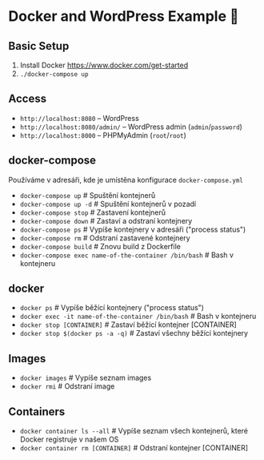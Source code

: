 # Docker and WordPress Example 🐳

## Basic Setup
1. Install Docker https://www.docker.com/get-started
2. `./docker-compose up`

## Access
- `http://localhost:8080` – WordPress
- `http://localhost:8080/admin/` – WordPress admin (`admin`/`password`)
- `http://localhost:8000` – PHPMyAdmin (`root`/`root`)

## docker-compose
Používáme v adresáři, kde je umístěna konfigurace `docker-compose.yml`
- `docker-compose up` # Spuštění kontejnerů
- `docker-compose up -d` # Spuštění kontejnerů v pozadí
- `docker-compose stop` # Zastavení kontejnerů
- `docker-compose down` # Zastaví a odstraní kontejnery
- `docker-compose ps` # Vypíše kontejnery v adresáři ("process status")
- `docker-compose rm` # Odstraní zastavené kontejnery
- `docker-compose build` # Znovu build z Dockerfile
- `docker-compose exec name-of-the-container /bin/bash` # Bash v kontejneru

## docker
- `docker ps` # Vypíše běžící kontejnery ("process status")
- `docker exec -it name-of-the-container /bin/bash` # Bash v kontejneru
- `docker stop [CONTAINER]` # Zastaví běžící kontejner [CONTAINER]
- `docker stop $(docker ps -a -q)` # Zastaví všechny běžící kontejnery

## Images
- `docker images` # Vypíše seznam images
- `docker rmi` # Odstraní image

## Containers
- `docker container ls --all` # Vypíše seznam všech kontejnerů, které Docker registruje v našem OS
- `docker container rm [CONTAINER]` # Odstraní kontejner [CONTAINER]
